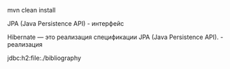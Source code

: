 mvn clean install

JPA (Java Persistence API) - интерфейс

Hibernate — это реализация спецификации JPA (Java Persistence API). - реализация

jdbc:h2:file:./bibliography